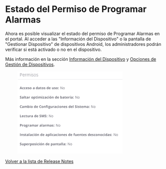 # Estado del Permiso de Programar Alarmas

Ahora es posible visualizar el estado del permiso de Programar Alarmas en el portal. Al acceder a las "Información del Dispositivo" o la pantalla de "Gestionar Dispositivo" de dispositivos Android, los administradores podrán verificar si está activado o no en el dispositivo.

Más información en la sección [Información del Dispositivo](../../portal/dispositivos/lista-de-dispositivos/opciones-de-administracion-de-dispositivos.md) y [Opciones de Gestión de Dispositivos](../../portal/dispositivos/lista-de-dispositivos/opciones-de-administracion-de-dispositivos-1.md).

<figure><img src="../../.gitbook/assets/image (44).png" alt=""><figcaption></figcaption></figure>

[Volver a la lista de Release Notes](broken-reference)
